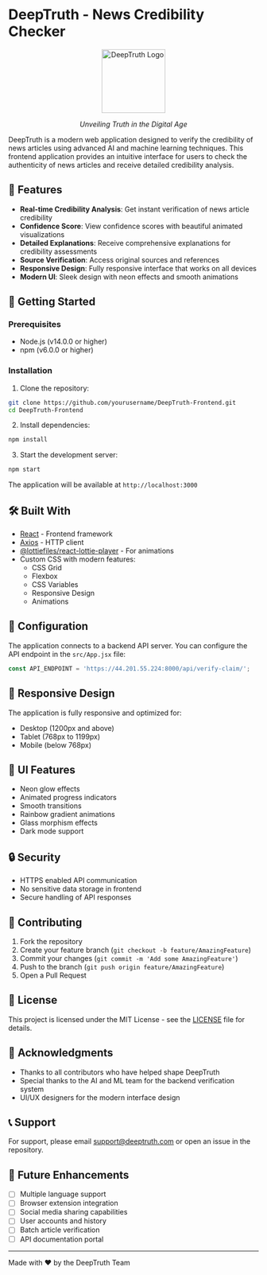 # DeepTruth - News Credibility Checker

<div align="center">
  <img src="Chrome Extension/images/icon128.png" alt="DeepTruth Logo" width="128" height="128">
  <p><em>Unveiling Truth in the Digital Age</em></p>
</div>

DeepTruth is a modern web application designed to verify the credibility of news articles using advanced AI and machine learning techniques. This frontend application provides an intuitive interface for users to check the authenticity of news articles and receive detailed credibility analysis.

## 🌟 Features

- **Real-time Credibility Analysis**: Get instant verification of news article credibility
- **Confidence Score**: View confidence scores with beautiful animated visualizations
- **Detailed Explanations**: Receive comprehensive explanations for credibility assessments
- **Source Verification**: Access original sources and references
- **Responsive Design**: Fully responsive interface that works on all devices
- **Modern UI**: Sleek design with neon effects and smooth animations

## 🚀 Getting Started

### Prerequisites

- Node.js (v14.0.0 or higher)
- npm (v6.0.0 or higher)

### Installation

1. Clone the repository:
```bash
git clone https://github.com/yourusername/DeepTruth-Frontend.git
cd DeepTruth-Frontend
```

2. Install dependencies:
```bash
npm install
```

3. Start the development server:
```bash
npm start
```

The application will be available at `http://localhost:3000`

## 🛠️ Built With

- [React](https://reactjs.org/) - Frontend framework
- [Axios](https://axios-http.com/) - HTTP client
- [@lottiefiles/react-lottie-player](https://www.npmjs.com/package/@lottiefiles/react-lottie-player) - For animations
- Custom CSS with modern features:
  - CSS Grid
  - Flexbox
  - CSS Variables
  - Responsive Design
  - Animations

## 🔧 Configuration

The application connects to a backend API server. You can configure the API endpoint in the `src/App.jsx` file:

```javascript
const API_ENDPOINT = 'https://44.201.55.224:8000/api/verify-claim/';
```

## 📱 Responsive Design

The application is fully responsive and optimized for:
- Desktop (1200px and above)
- Tablet (768px to 1199px)
- Mobile (below 768px)

## 🎨 UI Features

- Neon glow effects
- Animated progress indicators
- Smooth transitions
- Rainbow gradient animations
- Glass morphism effects
- Dark mode support

## 🔒 Security

- HTTPS enabled API communication
- No sensitive data storage in frontend
- Secure handling of API responses

## 🤝 Contributing

1. Fork the repository
2. Create your feature branch (`git checkout -b feature/AmazingFeature`)
3. Commit your changes (`git commit -m 'Add some AmazingFeature'`)
4. Push to the branch (`git push origin feature/AmazingFeature`)
5. Open a Pull Request

## 📝 License

This project is licensed under the MIT License - see the [LICENSE](LICENSE) file for details.

## 🙏 Acknowledgments

- Thanks to all contributors who have helped shape DeepTruth
- Special thanks to the AI and ML team for the backend verification system
- UI/UX designers for the modern interface design

## 📞 Support

For support, please email support@deeptruth.com or open an issue in the repository.

## 🔮 Future Enhancements

- [ ] Multiple language support
- [ ] Browser extension integration
- [ ] Social media sharing capabilities
- [ ] User accounts and history
- [ ] Batch article verification
- [ ] API documentation portal

---

Made with ❤️ by the DeepTruth Team
